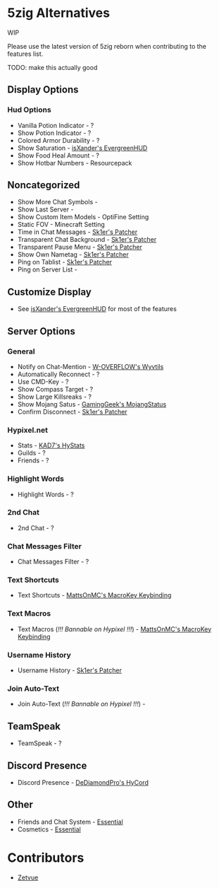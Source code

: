 # 5zig Alternatives

WIP

Please use the latest version of 5zig reborn when contributing to the features list.

TODO: make this actually good

## Display Options

### Hud Options

- Vanilla Potion Indicator - ?
- Show Potion Indicator - ?
- Colored Armor Durability - ?
- Show Saturation - [isXander's EvergreenHUD](https://github.com/isXander/EvergreenHUD/releases)
- Show Food Heal Amount - ?
- Show Hotbar Numbers - Resourcepack

## Noncategorized

- Show More Chat Symbols -
- Show Last Server -
- Show Custom Item Models - OptiFine Setting
- Static FOV - Minecraft Setting
- Time in Chat Messages - [Sk1er's Patcher](https://sk1er.club/mods/patcher)
- Transparent Chat Background - [Sk1er's Patcher](https://sk1er.club/mods/patcher)
- Transparent Pause Menu - [Sk1er's Patcher](https://sk1er.club/mods/patcher)
- Show Own Nametag - [Sk1er's Patcher](https://sk1er.club/mods/patcher)
- Ping on Tablist - [Sk1er's Patcher](https://sk1er.club/mods/patcher)
- Ping on Server List -

## Customize Display

- See [isXander's EvergreenHUD](https://github.com/isXander/EvergreenHUD/releases) for most of the features

## Server Options

### General

- Notify on Chat-Mention - [W-OVERFLOW's Wyvtils](https://github.com/W-OVERFLOW/Wyvtils/releases/latest)
- Automatically Reconnect - ?
- Use CMD-Key - ?
- Show Compass Target - ?
- Show Large Killsreaks - ?
- Show Mojang Satus - [GamingGeek's MojangStatus](https://github.com/GamingGeek/MojangStatus/releases/latest)
- Confirm Disconnect - [Sk1er's Patcher](https://sk1er.club/mods/patcher)

### Hypixel.net

- Stats - [KAD7's HyStats](https://www.mediafire.com/file/lkq447zc0yolem5/HyStats-v3.0_%25281.8.9%2529.jar/file)
- Guilds - ?
- Friends - ?

### Highlight Words

- Highlight Words - ?

### 2nd Chat

- 2nd Chat - ?

### Chat Messages Filter

- Chat Messages Filter - ?

### Text Shortcuts

- Text Shortcuts - [MattsOnMC's MacroKey Keybinding](https://www.curseforge.com/minecraft/mc-mods/macrokey-keybinding/files/all?filter-game-version=2020709689%3A5806)

### Text Macros

- Text Macros (*!!! Bannable on Hypixel !!!*) - [MattsOnMC's MacroKey Keybinding](https://www.curseforge.com/minecraft/mc-mods/macrokey-keybinding/files/all?filter-game-version=2020709689%3A5806)

### Username History

- Username History - [Sk1er's Patcher](https://sk1er.club/mods/patcher)

### Join Auto-Text

- Join Auto-Text (*!!! Bannable on Hypixel !!!*) -

## TeamSpeak

- TeamSpeak - ?

## Discord Presence

- Discord Presence - [DeDiamondPro's HyCord](https://github.com/DeDiamondPro/HyCord/releases/latest)

## Other

- Friends and Chat System - [Essential](https://essential.gg)
- Cosmetics - [Essential](https://essential.gg)

# Contributors

- [Zetvue](https://zetvue.carrd.co)
